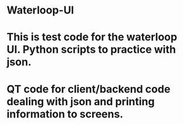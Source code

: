 # Waterloop-UI

# This is test code for the waterloop UI. Python scripts to practice with json. 
# QT code for client/backend code dealing with json and printing information to screens.
